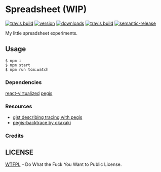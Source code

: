 # Spreadsheet (WIP)

[![travis build](https://img.shields.io/travis/vyorkin-play/spreadsheet.svg?style=flat-square)](https://travis-ci.org/vyorkin-play/spreadsheet)
[![version](https://img.shields.io/npm/v/spreadsheet.svg?style=flat-square)](http://npm.im/spreadsheet)
[![downloads](https://img.shields.io/npm/dm/spreadsheet.svg?style=flat-square)](http://npm-stat.com/charts.html?package=spreadsheet&from=2016-12-01)
[![travis build](https://img.shields.io/travis/vyorkin-play/spreadsheet.svg?style=flat-square)](https://travis-ci.org/vyorkin-play/spreadsheet)
[![semantic-release](https://img.shields.io/badge/%20%20%F0%9F%93%A6%F0%9F%9A%80-semantic--release-e10079.svg?style=flat-square)](https://github.com/semantic-release/semantic-release)

My little spreadsheet experiments.

## Usage

```
$ npm i
$ npm start
$ npm run tcm:watch
```

### Dependencies

[react-virtualized](https://github.com/bvaughn/react-virtualized)
[pegjs](https://github.com/pegjs/pegjs)

### Resources

* [gist describing tracing with pegjs](ttps://gist.github.com/subfuzion/808f91bfdfb88c7d5ed7)
* [pegjs-backtrace by okaxaki](https://github.com/okaxaki/pegjs-backtrace)

### Credits

## LICENSE

[WTFPL](http://www.wtfpl.net/) – Do What the Fuck You Want to Public License.
